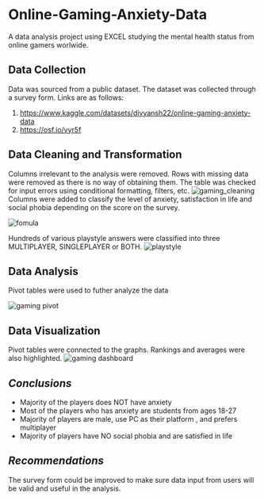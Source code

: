 # Online-Gaming-Anxiety-Data
A data analysis project using EXCEL studying the mental health status from online gamers worlwide.

## Data Collection 
Data was sourced from a public dataset.
The dataset was collected through a survey form. 
Links are as follows:
1. https://www.kaggle.com/datasets/divyansh22/online-gaming-anxiety-data
2. https://osf.io/vyr5f


## Data Cleaning and Transformation 
Columns irrelevant to the analysis were removed. Rows with missing data were removed as there is no way of obtaining them. The table was checked for input errors using conditional formatting, filters, etc. 
![gaming_cleaning](https://user-images.githubusercontent.com/122963613/213726582-5ead912f-fc20-4035-a564-e918705c7070.png)
Columns were added to classify the level of anxiety, satisfaction in life and social phobia depending on the score on the survey.

![fomula](https://user-images.githubusercontent.com/122963613/213726843-635da49f-422f-469b-8a60-613d635b4135.png)

Hundreds of various playstyle answers were classified into three MULTIPLAYER, SINGLEPLAYER or BOTH.
![playstyle](https://user-images.githubusercontent.com/122963613/213729566-4539e7c7-c065-439f-a8dc-bbb72bf4593d.png)


## Data Analysis
Pivot tables were used to futher analyze the data

![gaming pivot](https://user-images.githubusercontent.com/122963613/213727110-52a5f210-6fb6-4a47-b72c-c3875c5f8fed.png)

## Data Visualization 

Pivot tables were connected to the graphs. Rankings and averages were also highlighted.
![gaming dashboard](https://user-images.githubusercontent.com/122963613/213727494-aef7c1ba-2875-4685-9c5a-8a35114a88a5.png)

## *Conclusions*
- Majority of the players does NOT have anxiety 
- Most of the players who has anxiety are students from ages 18-27
- Majority of players are male, use PC as their platform , and prefers multiplayer
- Majority of players have NO social phobia and are satisfied in life

## *Recommendations*
The survey form could be improved to make sure data input from users will be valid and useful in the analysis.


